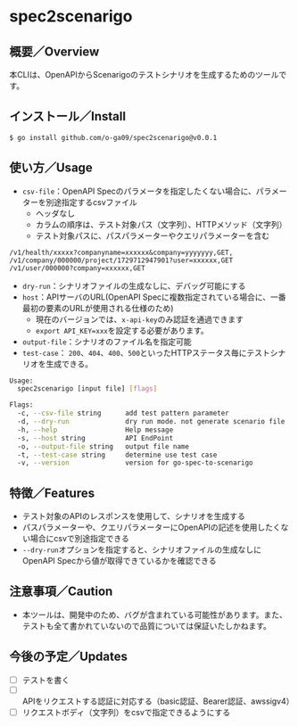 # spec2scenarigo

## 概要／Overview

本CLIは、OpenAPIからScenarigoのテストシナリオを生成するためのツールです。

## インストール／Install

```bash
$ go install github.com/o-ga09/spec2scenarigo@v0.0.1
```

## 使い方／Usage

- ```csv-file```：OpenAPI Specのパラメータを指定したくない場合に、パラメーターを別途指定するcsvファイル
  - ヘッダなし
  - カラムの順序は、テスト対象パス（文字列）、HTTPメソッド（文字列）
  - テスト対象パスに、パスパラメーターやクエリパラメーターを含む

```csv
/v1/health/xxxxx?companyname=xxxxxx&company=yyyyyyy,GET,
/v1/company/000000/project/1729712947901?user=xxxxxx,GET
/v1/user/000000?company=xxxxxx,GET
```


- ```dry-run```：シナリオファイルの生成なしに、デバッグ可能にする
- ```host```：APIサーバのURL(OpenAPI Specに複数指定されている場合に、一番最初の要素のURLが使用される仕様のため)
  - 現在のバージョンでは、```x-api-key```のみ認証を通過できます
  - ```export API_KEY=xxx```を設定する必要があります。
- ```output-file```：シナリオのファイル名を指定可能
- ```test-case```： ```200```、```404```、```400```、```500```といったHTTPステータス毎にテストシナリオを生成できる。

```bash
Usage:
  spec2scenarigo [input file] [flags]

Flags:
  -c, --csv-file string      add test pattern parameter
  -d, --dry-run              dry run mode. not generate scenario file
  -h, --help                 Help message
  -s, --host string          API EndPoint
  -o, --output-file string   output file name
  -t, --test-case string     determine use test case
  -v, --version              version for go-spec-to-scenarigo
```



## 特徴／Features

- テスト対象のAPIのレスポンスを使用して、シナリオを生成する
- パスパラメーターや、クエリパラメーターにOpenAPIの記述を使用したくない場合にcsvで別途指定できる
- ```--dry-run```オプションを指定すると、シナリオファイルの生成なしにOpenAPI Specから値が取得できているかを確認できる

## 注意事項／Caution

- 本ツールは、開発中のため、バグが含まれている可能性があります。また、テストも全て書かれていないので品質については保証いたしかねます。

## 今後の予定／Updates

- [ ] テストを書く
- [ ] APIをリクエストする認証に対応する（basic認証、Bearer認証、awssigv4）
- [ ] リクエストボディ（文字列）をcsvで指定できるようにする
